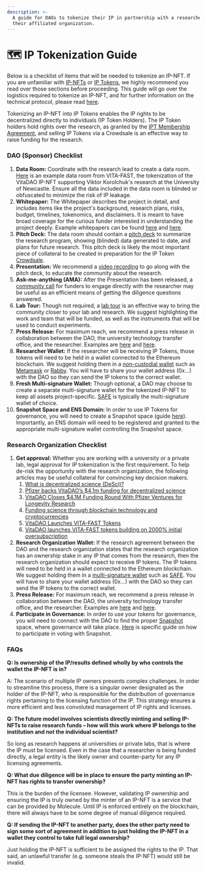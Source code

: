 ```yaml
---
description: >-
  A guide for DAOs to tokenize their IP in partnership with a researcher and
  their affiliated organization.
---
```


# 🗺 IP Tokenization Guide

Below is a checklist of items that will be needed to tokenize an IP-NFT. If you are unfamiliar with [IP-NFTs](https://docs.molecule.to/documentation/ip-nfts/intro-to-ip-nft) or [IP Tokens](https://docs.molecule.to/documentation/ip-tokens/what-are-ipts), we highly recommend you read over those sections before proceeding. This guide will go over the logistics required to tokenize an IP-NFT, and for further information on the technical protocol, please read [here](https://docs.molecule.to/documentation/ip-tokens/what-is-a-crowdsale-of-ipts).&#x20;

Tokenizing an IP-NFT into IP Tokens enables the IP rights to be decentralized directly to individuals (IP Token Holders). The IP Token holders hold rights over the research, as granted by the [IPT Membership Agreement](https://github.com/moleculeprotocol/Legal-Contracts/blob/main/IPT%20Membership%20Agreements/Model%20IPT%20Membership%20Agreement.pdf), and selling IP Tokens via a Crowdsale is an effective way to raise funding for the research.

### DAO (Sponsor) Checklist

1. **Data Room:** Coordinate with the research lead to create a data room. [Here](https://moleculecloud.app.box.com/v/vitafastdataroom) is an example data room from VITA-FAST, the tokenization of the VitaDAO IP-NFT supporting Viktor Korolchuk's research at the University of Newcastle. Ensure all the data included in the data room is blinded or obfuscated to minimize the risk of IP leakage.&#x20;
2. **Whitepaper:** The Whitepaper describes the project in detail, and includes items like the project's background, research plans, risks, budget, timelines, tokenomics, and disclaimers. It is meant to have broad coverage for the curious funder interested in understanding the project deeply. Example whitepapers can be found [here](https://drive.google.com/file/d/1L39FEWw777lFpGvDEb1HOjFzupCq1duw/view) and [here](https://moleculecloud.app.box.com/v/VITAFASTWhitepaper).
3. **Pitch Deck:** The data room should contain a [pitch deck](https://moleculecloud.app.box.com/v/vitafastdataroom/file/1235382249866) to summarize the research program, showing (blinded) data generated to date, and plans for future research. This pitch deck is likely the most important piece of collateral to be created in preparation for the IP Token [Crowdsale](https://docs.molecule.to/documentation/ip-tokens/what-is-a-crowdsale-of-ipts).
4. **Presentation:** We recommend a [video recording](https://moleculecloud.app.box.com/v/vitafastdataroom/file/1234473893672) to go along with the pitch deck, to educate the community about the research.
5. **Ask-me-anything (AMA):** After the Presentation has been released, a [community call](https://www.youtube.com/watch?v=f9SdhUY4\_gU) for funders to engage directly with the researcher may be useful as an efficient means of getting the diligence questions answered.&#x20;
6. **Lab Tour:** Though not required, a [lab tour](https://moleculecloud.app.box.com/v/vitafastdataroom/file/1233367577070) is an effective way to bring the community closer to your lab and research. We suggest highlighting the work and team that will be funded, as well as the instruments that will be used to conduct experiments.
7. **Press Release:** For maximum reach, we recommend a press release in collaboration between the DAO, the university technology transfer office, and the researcher. Examples are [here](https://www.lifespan.io/news/vitadao-launches-vita-fast-tokens/) and [here](https://longevity.technology/news/vitadao-launches-vita-fast-tokens-building-on-2000-initial-oversubscription/).&#x20;
8. **Researcher Wallet:** If the researcher will be receiving IP Tokens, those tokens will need to be held in a wallet connected to the Ethereum blockchain. We suggest holding them in a [non-custodial wallet](https://www.gemini.com/cryptopedia/crypto-wallets-custodial-vs-noncustodial#section-custodial-crypto-wallets-pro-and-cons) such as [Metamask](https://metamask.io/download/) or [Rabby](https://rabby.io/). You will have to share your wallet address (0x...) with the DAO so they can send the IP tokens to the correct wallet.
9. **Fresh Multi-signature Wallet:** Though optional, a DAO may choose to create a separate multi-signature wallet for the tokenized IP-NFT to keep all assets project-specific. [SAFE](https://app.safe.global/welcome) is typically the multi-signature wallet of choice.
10. **Snapshot Space and ENS Domain:** In order to use IP Tokens for governance, you will need to create a Snapshot space (guide [here](https://docs.snapshot.org/user-guides/spaces/create)). Importantly, an ENS domain will need to be registered and granted to the appropriate multi-signature wallet controlling the Snapshot space.

### Research Organization Checklist

1. **Get approval:** Whether you are working with a university or a private lab, legal approval for IP tokenization is the first requirement. To help de-risk the opportunity with the research organization, the following articles may be useful collateral for convincing key decision makers.
   1. [What is decentralized science (DeSci)?](https://ethereum.org/en/desci/)
   2. [Pfizer backs VitaDAO’s $4.1m funding for decentralized science](https://www.ledgerinsights.com/pfizer-vitadao-decentralized-science/)
   3. [VitaDAO Closes $4.1M Funding Round With Pfizer Ventures for Longevity Research](https://www.coindesk.com/web3/2023/01/30/vitadao-closes-41m-funding-round-with-pfizer-ventures-for-longevity-research/)
   4. [Funding science through blockchain technology and cryptocurrencies](https://from.ncl.ac.uk/funding-science-through-blockchain-technology-and-cryptocurrencies)
   5. [VitaDAO Launches VITA-FAST Tokens](https://www.lifespan.io/news/vitadao-launches-vita-fast-tokens/)
   6. [VitaDAO launches VITA-FAST tokens building on 2000% initial oversubscription](https://longevity.technology/news/vitadao-launches-vita-fast-tokens-building-on-2000-initial-oversubscription/)
2. **Research Organization Wallet:** If the research agreement between the DAO and the research organization states that the research organization has an ownership stake in any IP that comes from the research, then the research organization should expect to receive IP tokens. The IP tokens will need to be held in a wallet connected to the Ethereum blockchain. We suggest holding them in a [multi-signature wallet](https://www.coindesk.com/learn/what-is-a-multisig-wallet/) such as [SAFE](https://safe.global/). You will have to share your wallet address (0x...) with the DAO so they can send the IP tokens to the correct wallet.
3. **Press Release:** For maximum reach, we recommend a press release in collaboration between the DAO, the university technology transfer office, and the researcher. Examples are [here](https://www.lifespan.io/news/vitadao-launches-vita-fast-tokens/) and [here](https://longevity.technology/news/vitadao-launches-vita-fast-tokens-building-on-2000-initial-oversubscription/).&#x20;
4. **Participate in Governance:** In order to use your tokens for governance, you will need to connect with the DAO to find the proper [Snapshot](https://snapshot.org/#/) space, where governance will take place. [Here](https://docs.snapshot.org/user-guides/voting/vote) is specific guide on how to participate in voting with Snapshot.&#x20;

### FAQs

**Q: Is ownership of the IP/results defined wholly by who controls the wallet the IP-NFT is in?**

A: The scenario of multiple IP owners presents complex challenges. In order to streamline this process, there is a singular owner designated as the holder of the IP-NFT, who is responsible for the distribution of governance rights pertaining to the licensing function of the IP. This strategy ensures a more efficient and less convoluted management of IP rights and licenses.

**Q: The future model involves scientists directly minting and selling IP-NFTs to raise research funds – how will this work where IP belongs to the institution and not the individual scientist?**

So long as research happens at universities or private labs, that is where the IP must be licensed. Even in the case that a researcher is being funded directly, a legal entity is the likely owner and counter-party for any IP licensing agreements.&#x20;

**Q: What due diligence will be in place to ensure the party minting an IP-NFT has rights to transfer ownership?**

This is the burden of the licensee. However, validating IP ownership and ensuring the IP is truly owned by the minter of an IP-NFT is a service that can be provided by Molecule. Until IP is enforced entirely on the blockchain, there will always have to be some degree of manual diligence required.

**Q: If sending the IP-NFT to another party, does the other party need to sign some sort of agreement in addition to just holding the IP-NFT in a wallet they control to take full legal ownership?**

Just holding the IP-NFT is sufficient to be assigned the rights to the IP. That said, an unlawful transfer (e.g. someone steals the IP-NFT) would still be invalid.
